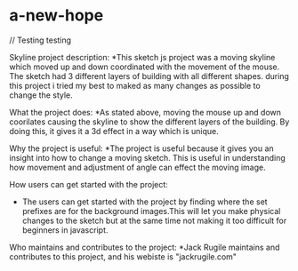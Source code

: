 # a-new-hope
// Testing testing

Skyline project description: 
*This sketch js project was a moving skyline which moved up and down coordinated with the movement of the mouse. The sketch had 3 different layers of building with all different shapes. during this project i tried my best to maked as many changes as possible to change the style. 

What the project does:
*As stated above, moving the mouse up and down coorilates causing the skyline to show the different layers of the building. By doing this, it gives it a 3d effect in a way which is unique. 

Why the project is useful:
*The project is useful because it gives you an insight into how to change a moving sketch. This is useful in understanding how movement and adjustment of angle can effect the moving image. 

How users can get started with the project:
* The users can get started with the project by finding where the set prefixes are for the background images.This will let you make physical changes to the sketch but at the same time not making it too difficult for beginners in javascript. 

Who maintains and contributes to the project:
*Jack Rugile maintains and contributes to this project, and his webiste is "jackrugile.com"